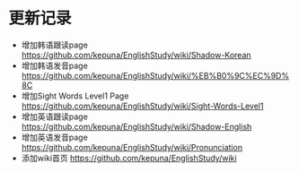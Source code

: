 # 更新记录
* 增加韩语跟读page https://github.com/kepuna/EnglishStudy/wiki/Shadow-Korean
* 增加韩语发音page https://github.com/kepuna/EnglishStudy/wiki/%EB%B0%9C%EC%9D%8C
* 增加Sight Words Level1 Page https://github.com/kepuna/EnglishStudy/wiki/Sight-Words-Level1
* 增加英语跟读page https://github.com/kepuna/EnglishStudy/wiki/Shadow-English
* 增加英语发音page https://github.com/kepuna/EnglishStudy/wiki/Pronunciation
* 添加wiki首页 https://github.com/kepuna/EnglishStudy/wiki
